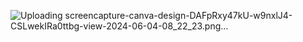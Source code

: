 ![Uploading screencapture-canva-design-DAFpRxy47kU-w9nxlJ4-CSLwekIRa0ttbg-view-2024-06-04-08_22_23.png…]()
